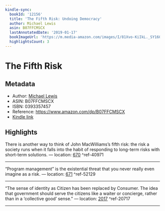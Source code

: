 ```yaml
---
kindle-sync:
  bookId: '12156'
  title: 'The Fifth Risk: Undoing Democracy'
  author: Michael Lewis
  asin: B07FFCMSCX
  lastAnnotatedDate: '2019-01-17'
  bookImageUrl: 'https://m.media-amazon.com/images/I/81Xvo-KiIkL._SY160.jpg'
  highlightsCount: 3
---
```

# The Fifth Risk
## Metadata
* Author: [Michael Lewis](https://www.amazon.com/Michael-Lewis/e/B000APZ33E/ref=dp_byline_cont_ebooks_1)
* ASIN: B07FFCMSCX
* ISBN: 0393357457
* Reference: https://www.amazon.com/dp/B07FFCMSCX
* [Kindle link](kindle://book?action=open&asin=B07FFCMSCX)

## Highlights
There is another way to think of John MacWilliams’s fifth risk: the risk a society runs when it falls into the habit of responding to long-term risks with short-term solutions. — location: [670](kindle://book?action=open&asin=B07FFCMSCX&location=670) ^ref-40971

---
“Program management” is the existential threat that you never really even imagine as a risk. — location: [671](kindle://book?action=open&asin=B07FFCMSCX&location=671) ^ref-52129

---
“The sense of identity as Citizen has been replaced by Consumer. The idea that government should serve the citizens like a waiter or concierge, rather than in a ‘collective good’ sense.” — location: [2017](kindle://book?action=open&asin=B07FFCMSCX&location=2017) ^ref-20717

---

